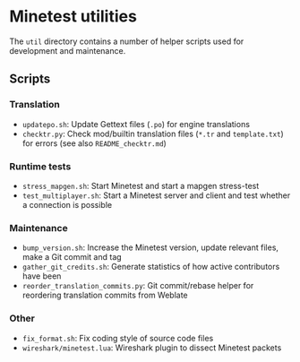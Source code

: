 # Minetest utilities

The `util` directory contains a number of helper scripts used for development
and maintenance.

## Scripts

### Translation

* `updatepo.sh`: Update Gettext files (`.po`) for engine translations
* `checktr.py`: Check mod/builtin translation files (`*.tr` and `template.txt`)
                for errors (see also `README_checktr.md`)

### Runtime tests

* `stress_mapgen.sh`: Start Minetest and start a mapgen stress-test
* `test_multiplayer.sh`: Start a Minetest server and client and test whether a connection is possible

### Maintenance

* `bump_version.sh`: Increase the Minetest version, update relevant files, make a Git commit and tag
* `gather_git_credits.sh`: Generate statistics of how active contributors have been
* `reorder_translation_commits.py`: Git commit/rebase helper for reordering translation commits from Weblate

### Other

* `fix_format.sh`: Fix coding style of source code files
* `wireshark/minetest.lua`: Wireshark plugin to dissect Minetest packets

